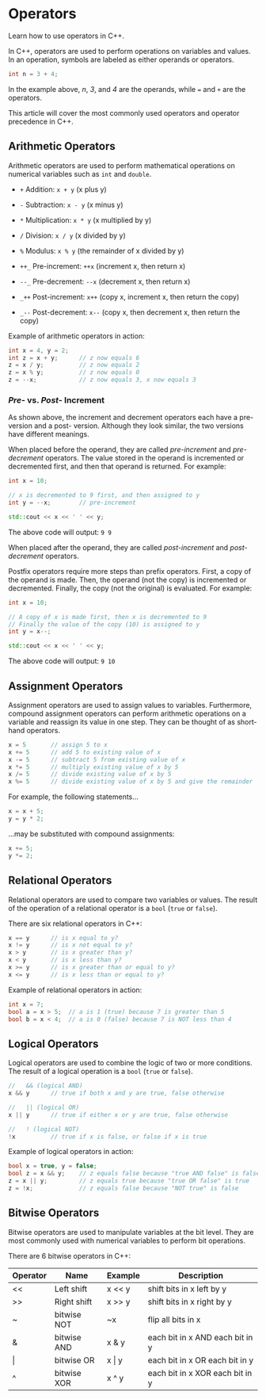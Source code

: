 # Operators

Learn how to use operators in C++.

In C++, operators are used to perform operations on variables and values. In an operation, symbols are labeled as either operands or operators.

```cpp
int n = 3 + 4;
```

In the example above, _n_, _3_, and _4_ are the operands, while `=` and `+` are the operators.

This article will cover the most commonly used operators and operator precedence in C++.

## Arithmetic Operators

Arithmetic operators are used to perform mathematical operations on numerical variables such as `int` and `double`.

- `+` Addition: `x + y` (x plus y)

- `-` Subtraction: `x - y` (x minus y)

- `*` Multiplication: `x * y` (x multiplied by y)

- `/` Division: `x / y` (x divided by y)

- `%` Modulus: `x % y` (the remainder of x divided by y)

- `++_` Pre-increment: `++x` (increment x, then return x)

- `--_` Pre-decrement: `--x` (decrement x, then return x)

- `_++` Post-increment: `x++` (copy x, increment x, then return the copy)

- `_--` Post-decrement: `x--` (copy x, then decrement x, then return the copy)

Example of arithmetic operators in action:

```cpp
int x = 4, y = 2;
int z = x + y;      // z now equals 6
z = x / y;          // z now equals 2
z = x % y;          // z now equals 0
z = --x;            // z now equals 3, x now equals 3
```

### _Pre_- vs. _Post_- Increment

As shown above, the increment and decrement operators each have a pre- version and a post- version. Although they look similar, the two versions have different meanings.

When placed before the operand, they are called _pre-increment_ and _pre-decrement_ operators. The value stored in the operand is incremented or decremented first, and then that operand is returned. For example:

```cpp
int x = 10;

// x is decremented to 9 first, and then assigned to y
int y = --x;        // pre-increment

std::cout << x << ' ' << y;
```

The above code will output:
`9 9`

When placed after the operand, they are called _post-increment_ and _post-decrement_ operators.

Postfix operators require more steps than prefix operators. First, a copy of the operand is made. Then, the operand (not the copy) is incremented or decremented. Finally, the copy (not the original) is evaluated. For example:

```cpp
int x = 10;

// A copy of x is made first, then x is decremented to 9
// Finally the value of the copy (10) is assigned to y
int y = x--;

std::cout << x << ' ' << y;
```

The above code will output:
`9 10`

## Assignment Operators

Assignment operators are used to assign values to variables. Furthermore, compound assignment operators can perform arithmetic operations on a variable and reassign its value in one step. They can be thought of as short-hand operators.

```cpp
x = 5       // assign 5 to x
x += 5      // add 5 to existing value of x
x -= 5      // subtract 5 from existing value of x
x *= 5      // multiply existing value of x by 5
x /= 5      // divide existing value of x by 5
x %= 5      // divide existing value of x by 5 and give the remainder
```

For example, the following statements...

```cpp
x = x + 5;
y = y * 2;
```

...may be substituted with compound assignments:

```cpp
x += 5;
y *= 2;
```

## Relational Operators

Relational operators are used to compare two variables or values. The result of the operation of a relational operator is a `bool` (`true` or `false`).

There are six relational operators in C++:

```cpp
x == y      // is x equal to y?
x != y      // is x not equal to y?
x > y       // is x greater than y?
x < y       // is x less than y?
x >= y      // is x greater than or equal to y?
x <= y      // is x less than or equal to y?
```

Example of relational operators in action:

```cpp
int x = 7;
bool a = x > 5;  // a is 1 (true) because 7 is greater than 5
bool b = x < 4;  // a is 0 (false) because 7 is NOT less than 4
```

## Logical Operators

Logical operators are used to combine the logic of two or more conditions. The result of a logical operation is a `bool` (`true` or `false`).

```cpp
//   && (logical AND)
x && y      // true if both x and y are true, false otherwise

//   || (logical OR)
x || y      // true if either x or y are true, false otherwise

//   ! (logical NOT)
!x          // true if x is false, or false if x is true
```

Example of logical operators in action:

```cpp
bool x = true, y = false;
bool z = x && y;    // z equals false because "true AND false" is false
z = x || y;         // z equals true because "true OR false" is true
z = !x;             // z equals false because "NOT true" is false
```

## Bitwise Operators

Bitwise operators are used to manipulate variables at the bit level. They are most commonly used with numerical variables to perform bit operations.

There are 6 bitwise operators in C++:

| Operator | Name        | Example | Description                     |
|----------|-------------|---------|---------------------------------|
| <<       | Left shift  | x << y  | shift bits in x left by y       |
| >>       | Right shift | x >> y  | shift bits in x right by y      |
| ~        | bitwise NOT | ~x      | flip all bits in x              |
| &        | bitwise AND | x & y   | each bit in x AND each bit in y |
| \|       | bitwise OR  | x \| y  | each bit in x OR each bit in y  |
| ^        | bitwise XOR | x ^ y   | each bit in x XOR each bit in y |
